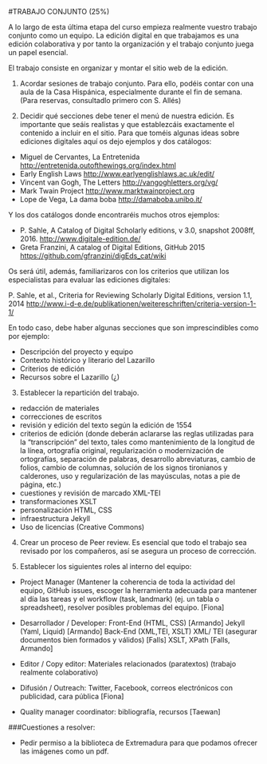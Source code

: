 #TRABAJO CONJUNTO (25%)

A lo largo de esta última etapa del curso empieza realmente vuestro trabajo conjunto como un equipo. La edición digital en que trabajamos es una edición colaborativa y por tanto la organización y el trabajo conjunto juega un papel esencial. 

El trabajo consiste en organizar y montar el sitio web de la edición.

1. Acordar sesiones de trabajo conjunto. Para ello, podéis contar con una aula de la Casa Hispánica, especialmente durante el fin de semana. (Para reservas, consultadlo primero con S. Allés)

2. Decidir qué secciones debe tener el menú de nuestra edición. Es importante que seáis realistas y que establezcáis exactamente el contenido a incluir en el sitio. Para que toméis algunas ideas sobre ediciones digitales aquí os dejo ejemplos y dos catálogos: 

- Miguel de Cervantes, La Entretenida http://entretenida.outofthewings.org/index.html 
- Early English Laws http://www.earlyenglishlaws.ac.uk/edit/ 
- Vincent van Gogh, The Letters http://vangoghletters.org/vg/ 
- Mark Twain Project http://www.marktwainproject.org 
- Lope de Vega, La dama boba http://damaboba.unibo.it/ 

Y los dos catálogos donde encontraréis muchos otros ejemplos: 

- P. Sahle, A Catalog of Digital Scholarly editions, v 3.0, snapshot 2008ff, 2016. http://www.digitale-edition.de/ 
- Greta Franzini, A catalog of Digital Editions, GitHub 2015 https://github.com/gfranzini/digEds_cat/wiki 

Os será útil, además, familiarizaros con los criterios que utilizan los especialistas para evaluar las ediciones digitales:

P. Sahle, et al., Criteria for Reviewing Scholarly Digital Editions, version 1.1, 2014 http://www.i-d-e.de/publikationen/weitereschriften/criteria-version-1-1/ 

En todo caso, debe haber algunas secciones que son imprescindibles como por ejemplo: 

- Descripción del proyecto y equipo
- Contexto histórico y literario del Lazarillo
- Criterios de edición
- Recursos sobre el Lazarillo (¿)

3. Establecer la repartición del trabajo. 

- redacción de materiales 
- correcciones de escritos
- revisión y edición del texto según la edición de 1554
- criterios de edición (donde deberán aclararse las reglas utilizadas para la “transcripción” del texto, tales como mantenimiento de la longitud de la línea, ortografía original, regularización o modernización de ortografías, separación de palabras, desarrollo abreviaturas, cambio de folios, cambio de columnas, solución de los signos tironianos y calderones, uso y regularización de las mayúsculas, notas a pie de página, etc.)
- cuestiones y revisión de marcado XML-TEI
- transformaciones XSLT
- personalización HTML, CSS
- infraestructura Jekyll
- Uso de licencias (Creative Commons)

4. Crear un proceso de Peer review. Es esencial que todo el trabajo sea revisado por los compañeros, así se asegura un proceso de corrección.

5. Establecer los siguientes roles al interno del equipo: 

- Project Manager (Mantener la coherencia de toda la actividad del equipo, GitHub issues, escoger la herramienta adecuada para mantener al día las tareas y el workflow (task, landmark) (ej. un tabla o spreadsheet), resolver posibles problemas del equipo. [Fiona]

- Desarrollador / Developer:
         Front-End 
             (HTML, CSS) [Armando]
	     Jekyll (Yaml, Liquid) [Armando]
         Back-End (XML,TEI, XSLT) 
             XML/ TEI (asegurar documentos bien formados y válidos) [Falls]
             XSLT, XPath [Falls, Armando]

- Editor / Copy editor: Materiales relacionados (paratextos) (trabajo realmente colaborativo)
- Difusión / Outreach: Twitter, Facebook, correos electrónicos con publicidad, cara pública [Fiona]
- Quality manager coordinator: bibliografía, recursos [Taewan]

###Cuestiones a resolver:
- Pedir permiso a la biblioteca de Extremadura para que podamos ofrecer las imágenes como un pdf. 
